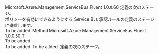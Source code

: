 <Type Name="IWithSend&lt;T&gt;" FullName="Microsoft.Azure.Management.ServiceBus.Fluent.AuthorizationRule.Definition.IWithSend&lt;T&gt;">
  <TypeSignature Language="C#" Value="public interface IWithSend&lt;T&gt;" />
  <TypeSignature Language="ILAsm" Value=".class public interface auto ansi abstract IWithSend`1&lt;T&gt;" />
  <TypeSignature Language="DocId" Value="T:Microsoft.Azure.Management.ServiceBus.Fluent.AuthorizationRule.Definition.IWithSend`1" />
  <TypeSignature Language="VB.NET" Value="Public Interface IWithSend(Of T)" />
  <TypeSignature Language="F#" Value="type IWithSend&lt;'T&gt; = interface" />
  <AssemblyInfo>
    <AssemblyName>Microsoft.Azure.Management.ServiceBus.Fluent</AssemblyName>
    <AssemblyVersion>1.0.0.60</AssemblyVersion>
  </AssemblyInfo>
  <TypeParameters>
    <TypeParameter Name="T" />
  </TypeParameters>
  <Interfaces />
  <Docs>
    <typeparam name="T">定義の次のステージ。</typeparam>
    <summary>
            ポリシーを有効にできるようにする Service Bus 承認ルールの定義のステージに送信します。
            </summary>
    <remarks>To be added.</remarks>
  </Docs>
  <Members>
    <Member MemberName="WithSendingEnabled">
      <MemberSignature Language="C#" Value="public T WithSendingEnabled ();" />
      <MemberSignature Language="ILAsm" Value=".method public hidebysig newslot virtual instance !T WithSendingEnabled() cil managed" />
      <MemberSignature Language="DocId" Value="M:Microsoft.Azure.Management.ServiceBus.Fluent.AuthorizationRule.Definition.IWithSend`1.WithSendingEnabled" />
      <MemberSignature Language="VB.NET" Value="Public Function WithSendingEnabled () As T" />
      <MemberSignature Language="F#" Value="abstract member WithSendingEnabled : unit -&gt; 'T" Usage="iWithSend.WithSendingEnabled " />
      <MemberType>Method</MemberType>
      <AssemblyInfo>
        <AssemblyName>Microsoft.Azure.Management.ServiceBus.Fluent</AssemblyName>
        <AssemblyVersion>1.0.0.60</AssemblyVersion>
      </AssemblyInfo>
      <ReturnValue>
        <ReturnType>T</ReturnType>
      </ReturnValue>
      <Parameters />
      <Docs>
        <summary>To be added.</summary>
        <returns>To be added.</returns>
        <remarks>To be added.</remarks>
        <return>定義の次のステージ。</return>
      </Docs>
    </Member>
  </Members>
</Type>